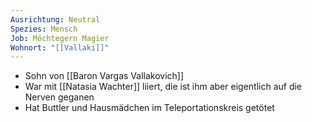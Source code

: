 ```yaml
---
Ausrichtung: Neutral
Spezies: Mensch
Job: Möchtegern Magier
Wohnort: "[[Vallaki]]"
---
```

- Sohn von [[Baron Vargas Vallakovich]]
- War mit [[Natasia Wachter]] liiert, die ist ihm aber eigentlich auf die Nerven geganen
- Hat Buttler und Hausmädchen im Teleportationskreis getötet
